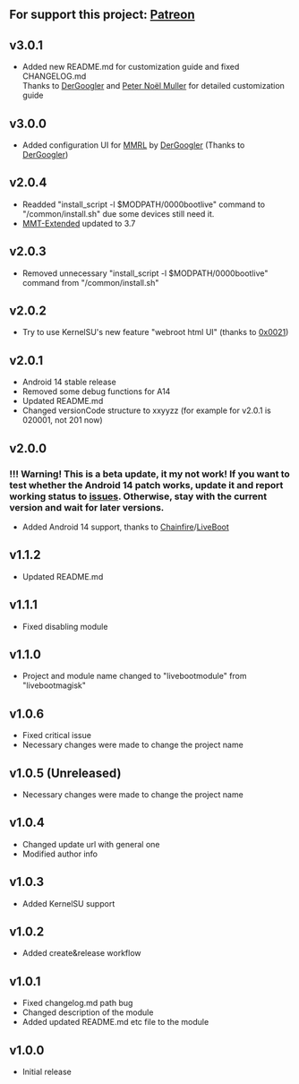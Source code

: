 For support this project: [Patreon](https://avalibeyaz.com/patreon)  
--------------  
## v3.0.1  
- Added new README.md for customization guide and fixed CHANGELOG.md  
  Thanks to [DerGoogler](https://github.com/DerGoogler) and [Peter Noël Muller](https://github.com/peternmuller) for detailed customization guide

## v3.0.0
- Added configuration UI for [MMRL](https://github.com/DerGoogler/MMRL/releases) by [DerGoogler](https://github.com/DerGoogler) (Thanks to [DerGoogler](https://github.com/DerGoogler))  
  
## v2.0.4
- Readded "install_script -l $MODPATH/0000bootlive" command to "/common/install.sh" due some devices still need it.  
- [MMT-Extended](https://github.com/Zackptg5/MMT-Extended/commit/4331310fb19d28e3388ae0c5f155228fdfcb178d) updated to 3.7  
  
## v2.0.3
- Removed unnecessary "install_script -l $MODPATH/0000bootlive" command from "/common/install.sh"
  
## v2.0.2
- Try to use KernelSU's new feature "webroot html UI" (thanks to [0x0021](https://github.com/0x0021))
  
## v2.0.1
- Android 14 stable release
- Removed some debug functions for A14
- Updated README.md
- Changed versionCode structure to xxyyzz (for example for v2.0.1 is 020001, not 201 now)
  
## v2.0.0
### !!! Warning! This is a beta update, it my not work! If you want to test whether the Android 14 patch works, update it and report working status to [issues](https://github.com/symbuzzer/livebootmodule/issues). Otherwise, stay with the current version and wait for later versions. 
- Added Android 14 support, thanks to [Chainfire](https://github.com/Chainfire)/[LiveBoot](https://github.com/Chainfire/liveboot)

## v1.1.2  
- Updated README.md  
  
## v1.1.1  
- Fixed disabling module
  
## v1.1.0  
- Project and module name changed to "livebootmodule" from "livebootmagisk"
  
## v1.0.6    
- Fixed critical issue
- Necessary changes were made to change the project name 
  
## v1.0.5 (Unreleased)  
- Necessary changes were made to change the project name  
  
## v1.0.4  
- Changed update url with general one
- Modified author info  
  
## v1.0.3  
- Added KernelSU support  
    
## v1.0.2  
- Added create&release workflow
  
## v1.0.1  
- Fixed changelog.md path bug  
- Changed description of the module  
- Added updated README.md etc file to the module  
  
## v1.0.0  
- Initial release  
